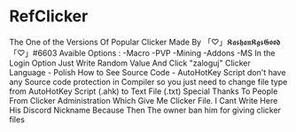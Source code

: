 # RefClicker
The One of the Versions Of Popular Clicker Made By 「♡」𝕶𝖆𝖘𝖍𝖆𝖓𝕶𝖌𝖘𝕲𝖔𝖔𝖉「♡」#6603
Avaible Options : 
-Macro
-PVP
-Mining
-Addons
-MS
In the Login Option Just Write Random Value And Click "zaloguj"
Clicker Language - Polish
How to See Source Code - AutoHotKey Script don't have any Source code protection in Compiler so you just need to change file type from AutoHotKey Script (.ahk) to Text File (.txt)
Special Thanks To People From Clicker Administration Which Give Me Clicker File. I Cant Write Here His Discord Nickname Because Then The owner ban him for giving clicker files
